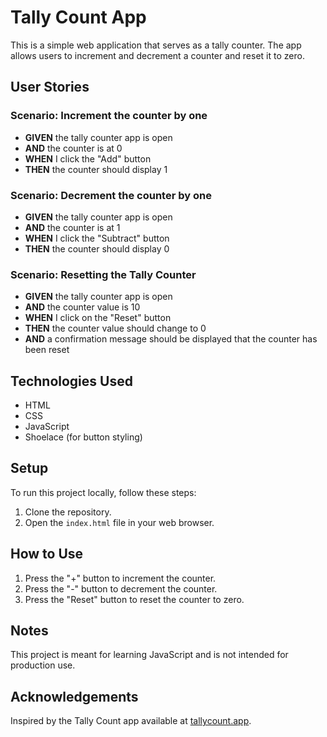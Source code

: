# Tally Count App

This is a simple web application that serves as a tally counter. The app allows users to increment and decrement a counter and reset it to zero.

## User Stories

### Scenario: Increment the counter by one
- **GIVEN** the tally counter app is open
- **AND** the counter is at 0
- **WHEN** I click the "Add" button
- **THEN** the counter should display 1

### Scenario: Decrement the counter by one
- **GIVEN** the tally counter app is open
- **AND** the counter is at 1
- **WHEN** I click the "Subtract" button
- **THEN** the counter should display 0

### Scenario: Resetting the Tally Counter
- **GIVEN** the tally counter app is open
- **AND** the counter value is 10
- **WHEN** I click on the "Reset" button
- **THEN** the counter value should change to 0
- **AND** a confirmation message should be displayed that the counter has been reset

## Technologies Used

- HTML
- CSS
- JavaScript
- Shoelace (for button styling)

## Setup

To run this project locally, follow these steps:

1. Clone the repository.
2. Open the `index.html` file in your web browser.

## How to Use

1. Press the "+" button to increment the counter.
2. Press the "-" button to decrement the counter.
3. Press the "Reset" button to reset the counter to zero.

## Notes

This project is meant for learning JavaScript and is not intended for production use.

## Acknowledgements

Inspired by the Tally Count app available at [tallycount.app](https://tallycount.app/).
